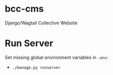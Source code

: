 # bcc-cms
Django/Wagtail Collective Website

# Run Server
Set missing global environment variables in `.env`:
- `./manage.py runserver`
